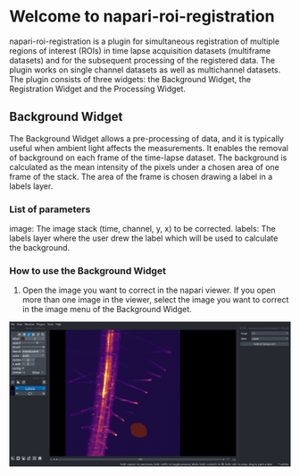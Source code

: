 # Welcome to napari-roi-registration

napari-roi-registration is a plugin for simultaneous registration of multiple regions of interest (ROIs) in time lapse acquisition datasets (multiframe datasets) and for the subsequent processing of the registered data. The plugin works on single channel datasets as well as multichannel datasets.
The plugin consists of three widgets: the Background Widget, the Registration Widget and the Processing Widget. 

## Background Widget

The Background Widget allows a pre-processing of data, and it is typically useful when ambient light affects the measurements. It enables the removal of background on each frame of the time-lapse dataset. The background is calculated as the mean intensity of the pixels under a chosen area of one frame of the stack. The area of the frame is chosen drawing a label in a labels layer. 

### List of parameters

image: The image stack (time, channel, y, x) to be corrected.
labels: The labels layer where the user drew the label which will be used to calculate the background.

### How to use the Background Widget

1. Open the image you want to correct in the napari viewer. If you open more than one image in the viewer, select the image you want to correct in the image menu of the Background Widget. 

![raw](https://github.com/GiorgiaTortora/napari-roi-registration/blob/main/images/background.png)